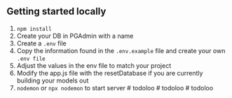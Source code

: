 ## Getting started locally

1. `npm install`
1. Create your DB in PGAdmin with a name
1. Create a `.env` file
1. Copy the information found in the `.env.example` file and create your own `.env file`
1. Adjust the values in the env file to match your project
1. Modify the app.js file with the resetDatabase if you are currently building your models out
1. `nodemon` or `npx nodemon` to start server
#   t o d o l o o  
 #   t o d o l o o  
 #   t o d o l o o  
 